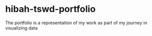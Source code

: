 # hibah-tswd-portfolio
The portfolio is a representation of my work as part of my journey in visualizing data
